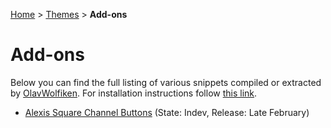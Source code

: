 [Home](https://olavwolfiken.github.io/BetterDiscord) > [Themes](https://olavwolfiken.github.io/BetterDiscord/Themes) > **Add-ons**

# Add-ons
Below you can find the full listing of various snippets compiled or extracted by [OlavWolfiken](https://github.com/OlavWolfiken). For installation instructions follow [this link](https://olavwolfiken.github.io/BetterDiscord#add-ons).

- [Alexis Square Channel Buttons](https://olavwolfiken.github.io/BetterDiscord/Themes/Add-ons/Alexis%20Square%20Channel%20Buttons) (State: Indev, Release: Late February)
